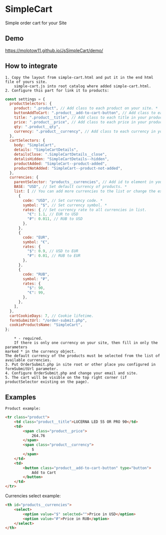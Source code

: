 # SimpleCart
Simple order cart for your Site

## Demo
https://molotow11.github.io/JsSimpleCart/demo/

## How to integrate
	1. Copy the layout from simple-cart.html and put it in the end html file of yours site.
		simple-cart.js into root catalog where added simple-cart.html.
	2. Configure this part for link it to products:
```javascript
const settings = {
  productSelectors: {
    product: ".product", // Add class to each product on your site. *
    buttonAddToCart: ".product__add-to-cart-button", // Add class to each button in your product. *
    title: ".product__title", // Add class to each title in your product. *
    price: ".product__price", // Add class to each price in your product. *
    qty: ".product__qty",
    currency: ".product__currency", // Add class to each currency in your product. *
  },
  cartSelectors: {
    body: "SimpleCart",
    details: "SimpleCartDetails",
    detailsClose: ".SimpleCartDetails__close",
    detalisHidden: "SimpleCartDetails--hidden",
    productAdded: "SimpleCart--product-added",
    productNotAdded: "SimpleCart--product-not-added",
  },
  currencies: {
    parentSelector: "products__currencies", // Add id to element in your site for to add currency select list.
    BASE: "USD", // Set default currency of products. *
    list: [ // You can add more currencies to the list or change the existing ones.
      {
        code: "USD", // Set currency code. *
        symbol: "$", // Set currency symbol. *
        rates: { // Set currency rate to all currencies in list.
          "€": 1.1, // EUR to USD
          "₽": 0.011, // RUB to USD
        },
      },
      {
        code: "EUR",
        symbol: "€",
        rates: {
          "$": 0.9, // USD to EUR
          "₽": 0.01, // RUB to EUR
        },
      },
      {
        code: "RUB",
        symbol: "₽",
        rates: {
          "$": 90,
          "€": 99,
        },
      },
    ],
  },
  cartCookieDays: 7, // Cookie lifetime.
  formSubmitUrl: "/order-submit.php",
  cookieProductsName: "SimpleCart",
};
```
		* - required.
		If there is only one currency on your site, then fill in only the parameters
    marked * in the currency object.
    The default currency of the products must be selected from the list of available currencies.
	3. Put OrderSubmit.php in site root or other place you configured in formSubmitUrl parameter.
	4. Configure OrderSubmit.php and change your email and site.
	5. The cart will be visible on the top right corner (if productSelector existing on the page).

## Examples

	Product example:
```HTML
<tr class="product">
	<td class="product__title">LUCERNA LED 55 OR PRO 90</td>
	<td>
		<span class="product__price">
			264.76
		</span>
		<span class="product__currency">
			$
		</span>
	</td>
	<td>
		<button class="product__add-to-cart-button" type="button">
			Add to Cart
		</button>
	</td>
</tr>
```
Currencies select example:
```HTML
<th id="products__currencies">
	<select>
		<option value="$" selected="">Price in USD</option>
		<option value="₽">Price in RUB</option>
	</select>
</th>
```
